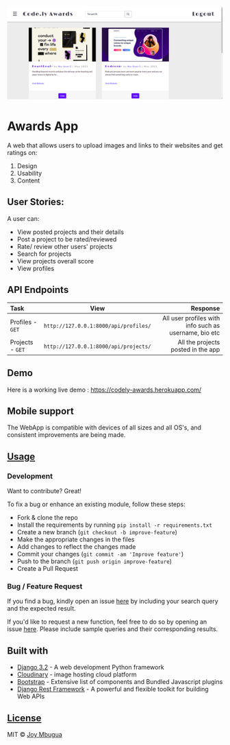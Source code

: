 # ![AwardsApp](https://github.com/JoyMbugua/code.ly/blob/master/staticfiles/img/awardsapp.png)

# Awards App

A web that allows users to upload images and links to their websites and get ratings on:
  1. Design
  2. Usability
  3. Content

## User Stories:
A user can:
* View posted projects and their details
* Post a project to be rated/reviewed
* Rate/ review other users' projects
* Search for projects 
* View projects overall score
* View profiles

## API Endpoints
| Task | View| Response |
| :---         |     :---:      |          ---: |
| Profiles - `GET`   | `http://127.0.0.1:8000/api/profiles/`      |  All user profiles with info such as username, bio etc   |
| Projects - `GET`   | `http://127.0.0.1:8000/api/projects/`      |  All the projects posted in the app    |
## Demo

Here is a working live demo : <https://codely-awards.herokuapp.com/>

## Mobile support

The WebApp is compatible with devices of all sizes and all OS's, and consistent improvements are being made.



## [Usage](https://codely-awards.herokuapp.com/)

### Development

Want to contribute? Great!

To fix a bug or enhance an existing module, follow these steps:

- Fork & clone the repo
- Install the requirements by running `pip install -r requirements.txt`  
- Create a new branch (`git checkout -b improve-feature`)
- Make the appropriate changes in the files
- Add changes to reflect the changes made
- Commit your changes (`git commit -am 'Improve feature'`)
- Push to the branch (`git push origin improve-feature`)
- Create a Pull Request

### Bug / Feature Request

If you find a bug, kindly open an issue [here](https://github.com/JoyMbugua/code.ly/issues/new) by including your search query and the expected result.

If you'd like to request a new function, feel free to do so by opening an issue [here](https://github.com/JoyMbugua/code.ly/issues/new). Please include sample queries and their corresponding results.

## Built with

- [Django 3.2](https://docs.djangoproject.com/en/3.2/) - A web development Python framework
- [Cloudinary](https://cloudinary.com/documentation/django_image_and_video_upload#django_forms_and_models) - image hosting cloud platform
- [Bootstrap](https://getbootstrap.com/docs/4.6/getting-started/introduction/) - Extensive list of components and Bundled Javascript plugins
- [Django Rest Framework](https://www.django-rest-framework.org/) - A powerful and flexible toolkit for building Web APIs

## [License](https://github.com/JoyMbugua/code.ly/blob/master/LICENSE)

MIT © [Joy Mbugua ](https://github.com/JoyMbugua)